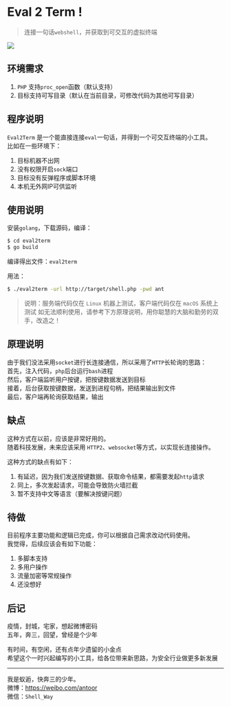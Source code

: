 # Eval 2 Term !
> 连接一句话`webshell`，并获取到可交互的虚拟终端

![](https://txc.gtimg.com/data/383193/2022/0908/322a397ed3b47ce68efefc52ec676ae5.png)

## 环境需求
1. `PHP` 支持`proc_open`函数（默认支持）    
2. 目标支持可写目录（默认在当前目录，可修改代码为其他可写目录）

## 程序说明
`Eval2Term` 是一个能直接连接`eval`一句话，并得到一个可交互终端的小工具。    
比如在一些环境下：
1. 目标机器不出网
2. 没有权限开启`sock`端口
3. 目标没有反弹程序或脚本环境
4. 本机无外网IP可供监听

## 使用说明
安装`golang`，下载源码，编译：
``` bash
$ cd eval2term
$ go build
```
编译得出文件：`eval2term`

用法：
``` bash
$ ./eval2term -url http://target/shell.php -pwd ant
```

> 说明：服务端代码仅在 `Linux` 机器上测试，客户端代码仅在 `macOS` 系统上测试
> 如无法顺利使用，请参考下方原理说明，用你聪慧的大脑和勤劳的双手，改造之！


## 原理说明
由于我们没法采用`socket`进行长连接通信，所以采用了`HTTP`长轮询的思路：    
首先，注入代码，`php`后台运行`bash`进程    
然后，客户端监听用户按键，把按键数据发送到目标    
接着，后台获取按键数据，发送到进程句柄，把结果输出到文件    
最后，客户端再轮询获取结果，输出    

## 缺点
这种方式在以前，应该是非常好用的。   
随着科技发展，未来应该采用 `HTTP2`、`websocket`等方式，以实现长连接操作。

这种方式的缺点有如下：
1. 有延迟，因为我们发送按键数据、获取命令结果，都需要发起`http`请求    
2. 同上，多次发起请求，可能会导致防火墙拦截    
3. 暂不支持中文等语言（要解决按键问题）    

## 待做
目前程序主要功能和逻辑已完成，你可以根据自己需求改动代码使用。    
我觉得，后续应该会有如下功能：
1. 多脚本支持
2. 多用户操作
3. 流量加密等常规操作
4. 还没想好

## 后记
疫情，封城，宅家，想起微博密码    
五年，奔三，回望，曾经是个少年

有时间，有空闲，还有点年少遗留的小金点    
希望这个一时兴起编写的小工具，给各位带来新思路，为安全行业做更多新发展    

- - -

我是蚁逅，快奔三的少年。    
微博：https://weibo.com/antoor    
微信：`Shell_Way`
